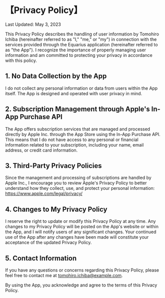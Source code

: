 # 【Privacy Policy】

Last Updated: May 3, 2023

This Privacy Policy describes the handling of user information by Tomohiro Ichiba (hereinafter referred to as "I," "me," or "my") in connection with the services provided through the Equarius application (hereinafter referred to as "the App"). I recognize the importance of properly managing user information and am committed to protecting your privacy in accordance with this policy.

## 1. No Data Collection by the App
I do not collect any personal information or data from users within the App itself. The App is designed and operated with user privacy in mind.

## 2. Subscription Management through Apple's In-App Purchase API
The App offers subscription services that are managed and processed directly by Apple Inc. through the App Store using the In-App Purchase API. This means that I do not have access to any personal or financial information related to your subscription, including your name, email address, or credit card information.

## 3. Third-Party Privacy Policies
Since the management and processing of subscriptions are handled by Apple Inc., I encourage you to review Apple's Privacy Policy to better understand how they collect, use, and protect your personal information: https://www.apple.com/legal/privacy/

## 4. Changes to My Privacy Policy
I reserve the right to update or modify this Privacy Policy at any time. Any changes to my Privacy Policy will be posted on the App's website or within the App, and I will notify users of any significant changes. Your continued use of the App after any changes have been made will constitute your acceptance of the updated Privacy Policy.

## 5. Contact Information
If you have any questions or concerns regarding this Privacy Policy, please feel free to contact me at tomohiro.ichiba@example.com.

By using the App, you acknowledge and agree to the terms of this Privacy Policy.
